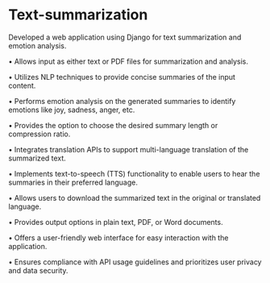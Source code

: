# Text-summarization

Developed a web application using Django for text summarization and emotion analysis.

• Allows input as either text or PDF files for summarization and analysis.

• Utilizes NLP techniques to provide concise summaries of the input content.

• Performs emotion analysis on the generated summaries to identify emotions like joy, sadness, anger, etc.

• Provides the option to choose the desired summary length or compression ratio.

• Integrates translation APIs to support multi-language translation of the summarized text.

• Implements text-to-speech (TTS) functionality to enable users to hear the summaries in their preferred language.

• Allows users to download the summarized text in the original or translated language.

• Provides output options in plain text, PDF, or Word documents.

• Offers a user-friendly web interface for easy interaction with the application.

• Ensures compliance with API usage guidelines and prioritizes user privacy and data security.
